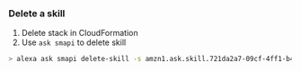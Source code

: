 ### Delete a skill

1. Delete stack in CloudFormation
2. Use `ask smapi` to delete skill

```bash
> alexa ask smapi delete-skill -s amzn1.ask.skill.721da2a7-09cf-4ff1-b47e-f459df68f814
```